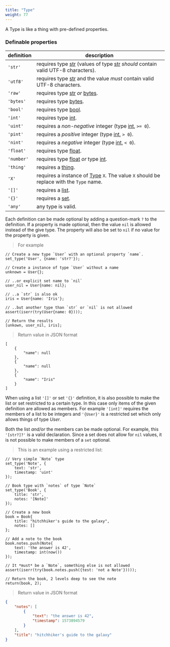 ```yaml
---
title: "Type"
weight: 77
---
```



A Type is like a thing with pre-defined properties.


### Definable properties

definition | description
---------- | -----------
`'str'` | requires type [str](../str) (values of type [str](../str) *should* contain valid UTF-8 characters).
`'utf8'` | requires type [str](../str) and the value *must* contain valid UTF-8 characters.
`'raw'` | requires type [str](../str) *or* [bytes](../bytes).
`'bytes'` | requires type [bytes](../bytes).
`'bool'` | requires type [bool](../bool).
`'int'` | requires type [int](../int).
`'uint'` | requires a *non-negative* integer (type [int](../int), `>= 0`).
`'pint'` | requires a *positive* integer (type [int](../int), `> 0`).
`'nint'` | requires a *negative* integer (type [int](../int), `< 0`).
`'float'` | requires type [float](../float).
`'number'` | requires type [float](../float) *or* type [int](../int).
`'thing'` | requires a [thing](../thing).
`'X'` | requires a instance of [Type](../type) `X`. The value `X` should be replace with the `Type` name.
`'[]'` | requires a [list](../list).
`'{}'` | requires a [set](../set).
`'any'` | any type is valid.


Each definition can be made optional by adding a question-mark `?` to the definition.
If a property is made optional, then the value `nil` is allowed instead of the give type.
The property will also be set to `nil` if no value for the property is given.

> For example

```
// Create a new type `User` with an optional property `name`.
set_type('User', {name: 'str?'});

// Create a instance of type `User` without a name
unknown = User{};

// ..or explicit set name to `nil`
user_nil = User{name: nil};

// ..a `str` is also ok
iris = User{name: 'Iris'};

// ..but another type than `str` or `nil` is not allowed
assert(iserr(try(User{name: 0})));

// Return the results
[unkown, user_nil, iris];
```

> Return value in JSON format

```
[
    {
        "name": null
    },
    {
        "name": null
    },
    {
        "name": "Iris"
    }
]
```

When using a list `'[]'` or set `'{}'` definition, it is also possible to make the list or set restricted to a certain type.
In this case only items of the given definition are allowed as members. For example `'[int]'` requires the members of a list
to be integers and `'{User}'` is a restricted set which only allows things of type *User*.


Both the list *and/or* the members can be made optional.
For example, this `'[str?]?'` is a valid declaration. Since a set does not allow for `nil` values, it is not possible to
make members of a `set` optional.

> This is an example using a restricted list:

```thingsdb,should_pass
// Very simple `Note` type
set_type('Note', {
    text: 'str',
    timestamp: 'uint'
});

// Book type with `notes` of type `Note`
set_type('Book', {
    title: 'str',
    notes: '[Note]'
});

// Create a new book
book = Book{
    title: "hitchhiker's guide to the galaxy",
    notes: []
};

// Add a note to the book
book.notes.push(Note{
    text: 'the answer is 42',
    timestamp: int(now())
});

// It *must* be a `Note`, something else is not allowed
assert(iserr(try(book.notes.push({test: 'not a Note'}))));

// Return the book, 2 levels deep to see the note
return(book, 2);
```

> Return value in JSON format

```json
{
    "notes": [
        {
            "text": "the answer is 42",
            "timestamp": 1573894579
        }
    ],
    "title": "hitchhiker's guide to the galaxy"
}
```
